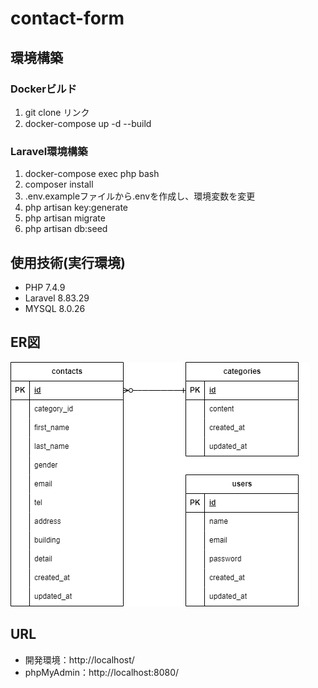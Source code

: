 # contact-form

## 環境構築

### Dockerビルド
1. git clone リンク
1. docker-compose up -d --build

### Laravel環境構築
1. docker-compose exec php bash
1. composer install
1. .env.exampleファイルから.envを作成し、環境変数を変更
1. php artisan key:generate
1. php artisan migrate
1. php artisan db:seed

## 使用技術(実行環境)
- PHP 7.4.9
- Laravel 8.83.29
- MYSQL 8.0.26

## ER図

![ER図](er.drawio.png "ER図")

## URL
- 開発環境：http://localhost/
- phpMyAdmin：http://localhost:8080/